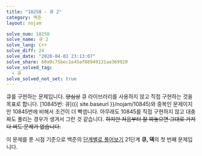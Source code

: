 ```yaml
---
title: "18258 - 큐 2"
category: 백준
layout: nojam

solve_num: 18258
solve_name: 큐 2
solve_lang: C++
solve_diff: 24
solve_date: "2020-04-02 23:13:07"
solve_share: 60a9c75bec1e45af88949131aa369920
solve_solved_tag:
  - 큐
solve_solved_not_set: true
---
```


큐를 구현하는 문제입니다. ~~양심상~~ 큐 라이브러리를 사용하지 않고 직접 구현하는 것을 목표로 합니다. [10845번: 큐]({{ site.baseurl }}/nojam/10845)와 중복인 문제이지만 10845번에 비해서 조건이 더 빡셉니다. 아무래도 10845를 직접 구현하지 않고 대충 짜도 풀리는 경우가 생겨서 그런 것 같습니다. ~~하지만 처음부터 잘 짜놓으면 그대로 가져다 써도 문제가 없습니다.~~

이 문제를 푼 시점 기준으로 백준의 [단계별로 풀어보기](http://noj.am/p/s) 21단계 **큐, 덱**의 첫 번째 문제입니다.
